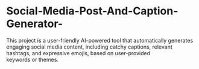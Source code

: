 # Social-Media-Post-And-Caption-Generator-
This project is a user-friendly AI-powered tool that automatically generates engaging social media content, including catchy captions, relevant hashtags, and expressive emojis, based on user-provided keywords or themes.
